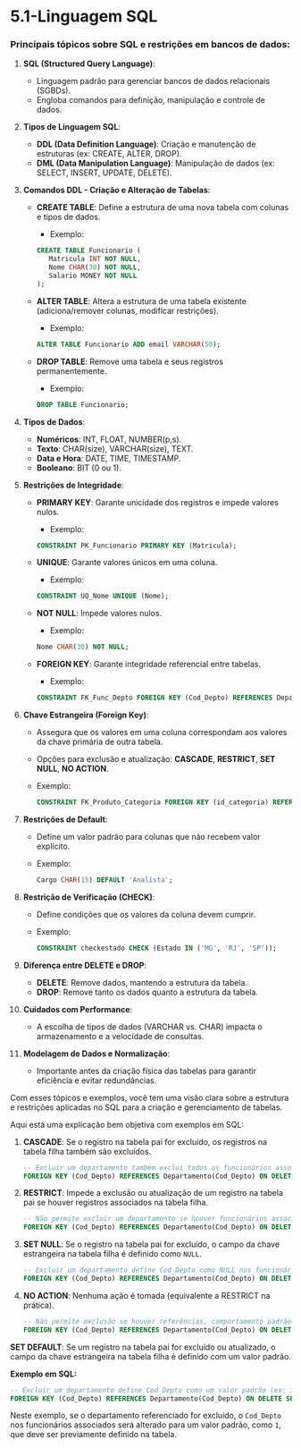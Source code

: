 # 5.1-Linguagem SQL

### **Principais tópicos sobre SQL e restrições em bancos de dados:**

1. **SQL (Structured Query Language)**:
    - Linguagem padrão para gerenciar bancos de dados relacionais (SGBDs).
    - Engloba comandos para definição, manipulação e controle de dados.
2. **Tipos de Linguagem SQL**:
    - **DDL (Data Definition Language)**: Criação e manutenção de estruturas (ex: CREATE, ALTER, DROP).
    - **DML (Data Manipulation Language)**: Manipulação de dados (ex: SELECT, INSERT, UPDATE, DELETE).
3. **Comandos DDL - Criação e Alteração de Tabelas**:
    - **CREATE TABLE**: Define a estrutura de uma nova tabela com colunas e tipos de dados.
        - Exemplo:
        
        ```sql
        CREATE TABLE Funcionario (
           Matricula INT NOT NULL,
           Nome CHAR(30) NOT NULL,
           Salario MONEY NOT NULL
        );
        
        ```
        
    - **ALTER TABLE**: Altera a estrutura de uma tabela existente (adiciona/remover colunas, modificar restrições).
        - Exemplo:
        
        ```sql
        ALTER TABLE Funcionario ADD email VARCHAR(50);
        
        ```
        
    - **DROP TABLE**: Remove uma tabela e seus registros permanentemente.
        - Exemplo:
        
        ```sql
        DROP TABLE Funcionario;
        
        ```
        
4. **Tipos de Dados**:
    - **Numéricos**: INT, FLOAT, NUMBER(p,s).
    - **Texto**: CHAR(size), VARCHAR(size), TEXT.
    - **Data e Hora**: DATE, TIME, TIMESTAMP.
    - **Booleano**: BIT (0 ou 1).
5. **Restrições de Integridade**:
    - **PRIMARY KEY**: Garante unicidade dos registros e impede valores nulos.
        - Exemplo:
        
        ```sql
        CONSTRAINT PK_Funcionario PRIMARY KEY (Matricula);
        
        ```
        
    - **UNIQUE**: Garante valores únicos em uma coluna.
        - Exemplo:
        
        ```sql
        CONSTRAINT UQ_Nome UNIQUE (Nome);
        
        ```
        
    - **NOT NULL**: Impede valores nulos.
        - Exemplo:
        
        ```sql
        Nome CHAR(30) NOT NULL;
        
        ```
        
    - **FOREIGN KEY**: Garante integridade referencial entre tabelas.
        - Exemplo:
        
        ```sql
        CONSTRAINT FK_Func_Depto FOREIGN KEY (Cod_Depto) REFERENCES Departamento (Cod_Depto);
        
        ```
        
6. **Chave Estrangeira (Foreign Key)**:
    - Assegura que os valores em uma coluna correspondam aos valores da chave primária de outra tabela.
    - Opções para exclusão e atualização: **CASCADE**, **RESTRICT**, **SET NULL**, **NO ACTION**.
    - Exemplo:
        
        ```sql
        CONSTRAINT FK_Produto_Categoria FOREIGN KEY (id_categoria) REFERENCES Categoria(id);
        
        ```
        
7. **Restrições de Default**:
    - Define um valor padrão para colunas que não recebem valor explícito.
    - Exemplo:
        
        ```sql
        Cargo CHAR(15) DEFAULT 'Analista';
        
        ```
        
8. **Restrição de Verificação (CHECK)**:
    - Define condições que os valores da coluna devem cumprir.
    - Exemplo:
        
        ```sql
        CONSTRAINT checkestado CHECK (Estado IN ('MG', 'RJ', 'SP'));
        
        ```
        
9. **Diferença entre DELETE e DROP**:
    - **DELETE**: Remove dados, mantendo a estrutura da tabela.
    - **DROP**: Remove tanto os dados quanto a estrutura da tabela.
10. **Cuidados com Performance**:
    - A escolha de tipos de dados (VARCHAR vs. CHAR) impacta o armazenamento e a velocidade de consultas.
11. **Modelagem de Dados e Normalização**:
    - Importante antes da criação física das tabelas para garantir eficiência e evitar redundâncias.

Com esses tópicos e exemplos, você tem uma visão clara sobre a estrutura e restrições aplicadas no SQL para a criação e gerenciamento de tabelas.

Aqui está uma explicação bem objetiva com exemplos em SQL:

1. **CASCADE**: Se o registro na tabela pai for excluído, os registros na tabela filha também são excluídos.
    
    ```sql
    -- Excluir um departamento também exclui todos os funcionários associados
    FOREIGN KEY (Cod_Depto) REFERENCES Departamento(Cod_Depto) ON DELETE CASCADE
    
    ```
    
2. **RESTRICT**: Impede a exclusão ou atualização de um registro na tabela pai se houver registros associados na tabela filha.
    
    ```sql
    -- Não permite excluir um departamento se houver funcionários associados
    FOREIGN KEY (Cod_Depto) REFERENCES Departamento(Cod_Depto) ON DELETE RESTRICT
    
    ```
    
3. **SET NULL**: Se o registro na tabela pai for excluído, o campo da chave estrangeira na tabela filha é definido como `NULL`.
    
    ```sql
    -- Excluir um departamento define Cod_Depto como NULL nos funcionários associados
    FOREIGN KEY (Cod_Depto) REFERENCES Departamento(Cod_Depto) ON DELETE SET NULL
    
    ```
    
4. **NO ACTION**: Nenhuma ação é tomada (equivalente a RESTRICT na prática).
    
    ```sql
    -- Não permite exclusão se houver referências, comportamento padrão
    FOREIGN KEY (Cod_Depto) REFERENCES Departamento(Cod_Depto) ON DELETE NO ACTION
    
    ```
    

**SET DEFAULT**: Se um registro na tabela pai for excluído ou atualizado, o campo da chave estrangeira na tabela filha é definido com um valor padrão.

**Exemplo em SQL:**

```sql
-- Excluir um departamento define Cod_Depto como um valor padrão (ex: 1)
FOREIGN KEY (Cod_Depto) REFERENCES Departamento(Cod_Depto) ON DELETE SET DEFAULT

```

Neste exemplo, se o departamento referenciado for excluído, o `Cod_Depto` nos funcionários associados será alterado para um valor padrão, como `1`, que deve ser previamente definido na tabela.